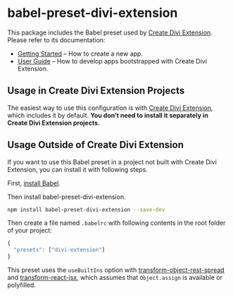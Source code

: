 # babel-preset-divi-extension

This package includes the Babel preset used by [Create Divi Extension](https://github.com/elegantthemes/create-divi-extension).<br>
Please refer to its documentation:

* [Getting Started](https://github.com/elegantthemes/create-divi-extension/blob/master/README.md#getting-started) – How to create a new app.
* [User Guide](https://github.com/elegantthemes/create-divi-extension/blob/master/packages/divi-scripts/template/README.md) – How to develop apps bootstrapped with Create Divi Extension.

## Usage in Create Divi Extension Projects

The easiest way to use this configuration is with [Create Divi Extension](https://github.com/elegantthemes/create-divi-extension), which includes it by default. **You don’t need to install it separately in Create Divi Extension projects.**

## Usage Outside of Create Divi Extension

If you want to use this Babel preset in a project not built with Create Divi Extension, you can install it with following steps.

First, [install Babel](https://babeljs.io/docs/setup/).

Then install babel-preset-divi-extension.

```sh
npm install babel-preset-divi-extension --save-dev
```

Then create a file named `.babelrc` with following contents in the root folder of your project:

  ```js
  {
    "presets": ["divi-extension"]
  }
  ```

This preset uses the `useBuiltIns` option with [transform-object-rest-spread](http://babeljs.io/docs/plugins/transform-object-rest-spread/) and [transform-react-jsx](http://babeljs.io/docs/plugins/transform-react-jsx/), which assumes that `Object.assign` is available or polyfilled.
